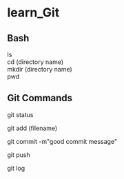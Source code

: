 # learn_Git
## Bash
ls <br> 
cd (directory name) <br> 
mkdir (directory name) <br> 
pwd <br>
<!--'ls' list files in current directory-->
<!--'cd' changes directory-->
<!--'mkdir' creates a new directory-->
<!--'pwd' prints working directory-->

## Git Commands
git status <br>
<!--output displays status of current working directory-->
git add (filename) <br>
<!--adds file to staging area-->
git commit -m"good commit message" <br>
<!--save file changes-->
git push <br>
<!--sends changes to remote repository (github)-->
git log <br>
<!--output displays all commits of working directory-->
